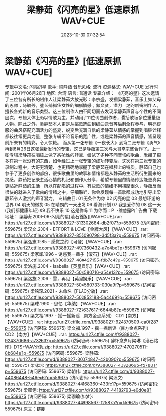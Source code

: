﻿---
title: 梁静茹《闪亮的星》低速原抓WAV+CUE
date: 2023-10-30 07:32:54
categories: WAV车载音乐、镜像
tags: 华语中文
---
# 梁静茹《闪亮的星》[低速原抓WAV+CUE]

专辑中文名: 闪亮的星
歌手: 梁静茹
音乐风格: 流行
资源格式: WAV+CUE
发行时间: 2001年06月26日
地区: 台湾
语言: 普通话
专辑介绍：
《闪亮的星》这次邀请了三位各有所长的制作人让梁静茹大放光彩：李宗盛，发掘梁静茹，音乐上如父母的恩师；马毓芬，擅长捕抓住女性的细腻情感；郭文贤，潜力十足的新锐制作人，擅长各式新的音乐类型。这三位制作人由不同切面去发现梁静茹声音与个性的不同层次，专辑大体上仍以情歌为主，并动用了11位词曲创作者，囊括歌坛多位重量级人物。除此之外，梁静茹本人更是从挑歌选曲到编曲录音等后制全程参与，明亮舒服的曲风搭配充满活力的盛夏，蜕变后充满自信的梁静茹从情感的掌握到唱腔诠释都较往常更具力量，整张专辑不论音乐的宽广性，或是梁静茹的声音情感，皆呈现前所未有的精彩，令人惊艳。
而从第一张专辑《一夜长大》到第二张专辑《勇气》再到6月26日这张最新发行的专辑，这已是静茹第三次与大哥李宗盛合作了。上一张专辑梁静茹在唱腔上做了突破性的转变，尝试了多种不同音域的歌曲，发掘了更多在第一张没有的东西，如今经过上一张专辑的成功转变后，这次在第三张专辑的录制过程中，大哥更清楚、也更精确地掌握了梁静茹在唱腔上的特质。静茹自己也参予了更多创作的部份，很多歌曲里的故事和情绪都是从静茹的生活所衍生而来的灵感，静茹把记录生活心情的札记和创作人分享，希望专辑里的情绪传达能更真实更贴近静茹的生活，所以在配唱的过程中，有些歌的情绪不用揣摩很久，静茹反而很快的就进入了歌曲的情绪之中。仔细聆听，你会发现每一首歌都成功地引导出梁静茹令人激赏的声音潜力。
专辑曲目:
01 无条件为你
02 闪亮的星
03 最想环游的世界
04 明天的微笑
05 在晴朗的一天出发
06 看海计划
07 我是爱你的
08 这一天(我们都健康年轻)
09 我不快乐
10 这是你吗
11 为你而：P  -维他露P广告曲
下载地址：
梁静茹2001-06-闪亮的星[滚石首版][WAV+CUE].rar: https://url27.ctfile.com/f/9388027-313302684-db2f07?p=559675
(访问密码: 559675)
梁汉文.2004 - EFFORT & LOVE【金牌大风】【WAV+CUE】.rar: https://url27.ctfile.com/f/9388027-855090798-3d5f3a?p=559675
(访问密码: 559675)
梁弘志.1985 - 感觉之约【可登】【WAV+CUE】.rar: https://url27.ctfile.com/f/9388027-497360432-a7e4be?p=559675
(访问密码: 559675)
梁家辉.1996 - 诱惑我一辈子【滚石】【WAV+CUE】.rar: https://url27.ctfile.com/f/9388027-468427155-fdb7c4?p=559675
(访问密码: 559675)
梁洛施.2004 - Isabella【英皇娱乐】【WAV+CUE】.rar: https://url27.ctfile.com/f/9388027-504580716-a54e13?p=559675
(访问密码: 559675)
梁洛施.2006 - 雪，再见【英皇娱乐】【WAV+CUE】.rar: https://url27.ctfile.com/f/9388027-504580733-030a9f?p=559675
(访问密码: 559675)
梁铭琛.2021 - 未命名【FLAC分轨】.rar: https://url27.ctfile.com/f/9388027-503852188-5a4469?p=559675
(访问密码: 559675)
梁球.1990 - 思忆【华纳】【WAV+CUE】.rar: https://url27.ctfile.com/f/9388027-727637617-6644b8?p=559675
(访问密码: 559675)
梁文福.1997 - 摇一摇新谣（南方金点系列） CD1【南方】【WAV+CUE】.rar: https://url27.ctfile.com/f/9388027-924370509-ca0f28?p=559675
(访问密码: 559675)
梁文福.1997 - 摇一摇新谣（南方金点系列） CD2【南方】【WAV+CUE】.rar: https://url27.ctfile.com/f/9388027-924370686-a73263?p=559675
(访问密码: 559675)
醉怀念岁月梁琳《滚石烙印》DTS+WAV分轨.zip: https://url27.ctfile.com/f/9388027-470270511-8b684e?p=559675
(访问密码: 559675)
梁静茹: https://url27.ctfile.com/d/9388027-30074847-42b090?p=559675
(访问密码: 559675)
梁咏琪: https://url27.ctfile.com/d/9388027-43928695-f57801?p=559675
(访问密码: 559675)
梁朝伟: https://url27.ctfile.com/d/9388027-44086448-546ec6?p=559675
(访问密码: 559675)
梁汉文: https://url27.ctfile.com/d/9388027-44168360-433fc1?p=559675
(访问密码: 559675)
梁雁翎: https://url27.ctfile.com/d/9388027-44182793-e0d0e8?p=559675
(访问密码: 559675)
梁珈瑜(如梦}: https://url27.ctfile.com/d/9388027-44998567-f2587a?p=559675
(访问密码: 559675)
原文：[链接](https://blog.sina.com.cn/s/blog_1647c7e76010313od.html)